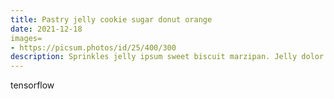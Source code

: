 ```yaml
---
title: Pastry jelly cookie sugar donut orange
date: 2021-12-18
images=
- https://picsum.photos/id/25/400/300
description: Sprinkles jelly ipsum sweet biscuit marzipan. Jelly dolor biscuit croissant croissant sweet.
---
```


tensorflow